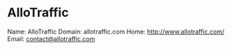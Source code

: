
# AlloTraffic

Name: AlloTraffic
Domain: allotraffic.com
Home: http://www.allotraffic.com/
Email: contact@allotraffic.com
